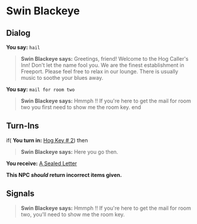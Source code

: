 # Swin Blackeye
## Dialog

**You say:** `hail`



>**Swin Blackeye says:** Greetings, friend! Welcome to the Hog Caller's Inn! Don't let the name fool you.  We are the finest establishment in Freeport. Please feel free to relax in our lounge. There is usually music to soothe your blues away.

**You say:** `mail for room two`



>**Swin Blackeye says:** Hmmph !! If you're here to get the mail for room two you first need to show me the room key.
end

## Turn-Ins




if( **You turn in:** [Hog Key \# 2](/item/12147)) then 


>**Swin Blackeye says:** Here you go then.


 **You receive:**  [A Sealed Letter](/item/18814) 

**This NPC *should* return incorrect items given.**

## Signals

>**Swin Blackeye says:** Hmmph !! If you're here to get the mail for room two, you'll need to show me the room key.

